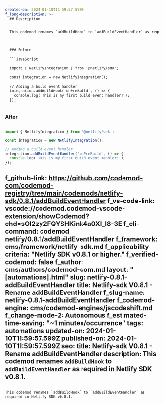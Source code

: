 ```yaml
---
created-on: 2024-01-10T11:59:57.599Z
f_long-description: >-
  ## Description
  

  This codemod renames `addBuildHook` to `addBuildEventHandler` as required in Netlify SDK v0.8.1.
  

  
  ### Before
  
  ```JavaScript
  
  import { NetlifyIntegration } from '@netlify/sdk';
  
  const integration = new NetlifyIntegration();
  
  // Adding a build event handler
  integration.addBuildHook('onPreBuild', () => {
  	console.log('This is my first build event handler!');
  });
  
  ```
  
  ### After
  
  ```JavaScript
  
  import { NetlifyIntegration } from '@netlify/sdk';
  
  const integration = new NetlifyIntegration();
  
  // Adding a build event handler
  integration.addBuildEventHandler('onPreBuild', () => {
  	console.log('This is my first build event handler!');
  });
  
  ```
f_github-link: https://github.com/codemod-com/codemod-registry/tree/main/codemods/netlify-sdk/0.8.1/addBuildEventHandler
f_vs-code-link: vscode://codemod.codemod-vscode-extension/showCodemod?chd=sOl2zy2FQYSHKink4a0XI_l8-3E
f_cli-command: codemod netlify/0.8.1/addBuildEventHandler
f_framework: cms/framework/netlify-sdk.md
f_applicability-criteria: "Netlify SDK v0.8.1 or higher."
f_verified-codemod: false
f_author: cms/authors/codemod-com.md
layout: "[automations].html"
slug: netlify-0.8.1-addBuildEventHandler
title: Netlify-sdk V0.8.1 - Rename addBuildEventHandler
f_slug-name: netlify-0.8.1-addBuildEventHandler
f_codemod-engine: cms/codemod-engines/jscodeshift.md
f_change-mode-2: Autonomous
f_estimated-time-saving: "~1 minutes/occurrence"
tags: automations
updated-on: 2024-01-10T11:59:57.599Z
published-on: 2024-01-10T11:59:57.599Z
seo:
  title: Netlify-sdk V0.8.1 - Rename addBuildEventHandler
  description: This codemod renames `addBuildHook` to `addBuildEventHandler` as required in Netlify SDK v0.8.1.
---
```

This codemod renames `addBuildHook` to `addBuildEventHandler` as required in Netlify SDK v0.8.1.
